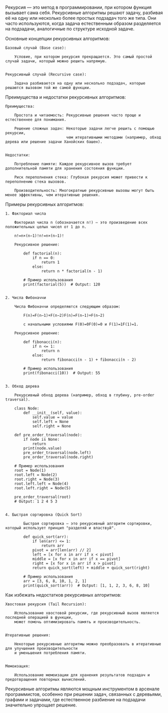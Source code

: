
Рекурсия — это метод в программировании, при котором функция вызывает сама себя.
Рекурсивные алгоритмы решают задачу, разбивая её на одну или несколько более простых подзадач того же типа.
Они часто используются, когда задача естественным образом разделяется на подзадачи, аналогичные по структуре исходной задаче.


Основные концепции рекурсивных алгоритмов:

    Базовый случай (Base case):

        Условие, при котором рекурсия прекращается. Это самый простой случай задачи, который можно решить напрямую.


    Рекурсивный случай (Recursive case):

        Задача разбивается на одну или несколько подзадач, которые решаются вызовом той же самой функции.


Преимущества и недостатки рекурсивных алгоритмов:

    Преимущества:

        Простота и читаемость: Рекурсивные решения часто проще и естественнее для понимания.

        Решение сложных задач: Некоторые задачи легче решить с помощью рекурсии,
                               чем итеративными методами (например, обход дерева или решение задачи Ханойских башен).


    Недостатки:

        Потребление памяти: Каждое рекурсивное вызов требует дополнительной памяти для хранения состояния функции.

        Риск переполнения стека: Глубокая рекурсия может привести к переполнению стека вызовов.

        Производительность: Многократные рекурсивные вызовы могут быть менее эффективны, чем итеративные решения.



Примеры рекурсивных алгоритмов:

    1. Факториал числа

        Факториал числа n (обозначается n!) — это произведение всех положительных целых чисел от 1 до n.

        n!=n×(n−1)!n!=n×(n−1)!

        Рекурсивное решение:

            def factorial(n):
                if n == 0:
                    return 1
                else:
                    return n * factorial(n - 1)

            # Пример использования
            print(factorial(5))  # Output: 120


    2. Числа Фибоначчи

        Числа Фибоначчи определяются следующим образом:

            F(n)=F(n−1)+F(n−2)F(n)=F(n−1)+F(n−2)

            с начальными условиями F(0)=0F(0)=0 и F(1)=1F(1)=1.

        Рекурсивное решение:

            def fibonacci(n):
                if n <= 1:
                    return n
                else:
                    return fibonacci(n - 1) + fibonacci(n - 2)

            # Пример использования
            print(fibonacci(10))  # Output: 55


    3. Обход дерева

        Рекурсивный обход дерева (например, обход в глубину, pre-order traversal).

        class Node:
            def __init__(self, value):
                self.value = value
                self.left = None
                self.right = None

        def pre_order_traversal(node):
            if node is None:
                return
            print(node.value)
            pre_order_traversal(node.left)
            pre_order_traversal(node.right)

        # Пример использования
        root = Node(1)
        root.left = Node(2)
        root.right = Node(3)
        root.left.left = Node(4)
        root.left.right = Node(5)

        pre_order_traversal(root)
        # Output: 1 2 4 5 3


    4. Быстрая сортировка (Quick Sort)

            Быстрая сортировка — это рекурсивный алгоритм сортировки, который использует принцип "разделяй и властвуй".

            def quick_sort(arr):
                if len(arr) <= 1:
                    return arr
                pivot = arr[len(arr) // 2]
                left = [x for x in arr if x < pivot]
                middle = [x for x in arr if x == pivot]
                right = [x for x in arr if x > pivot]
                return quick_sort(left) + middle + quick_sort(right)

            # Пример использования
            arr = [3, 6, 8, 10, 1, 2, 1]
            print(quick_sort(arr))  # Output: [1, 1, 2, 3, 6, 8, 10]



Как избежать недостатков рекурсивных алгоритмов:

    Хвостовая рекурсия (Tail Recursion):

        Использование хвостовой рекурсии, где рекурсивный вызов является последней операцией в функции,
        может помочь оптимизировать память и производительность.


    Итеративные решения:

        Некоторые рекурсивные алгоритмы можно преобразовать в итеративные для улучшения производительности
        и уменьшения потребления памяти.


    Мемоизация:

        Использование мемоизации для хранения результатов подзадач и предотвращения повторных вычислений.


Рекурсивные алгоритмы являются мощным инструментом в арсенале программистов, особенно при решении задач,
связанных с деревьями, графами и задачами, где естественное разбиение на подзадачи значительно упрощает решение.
